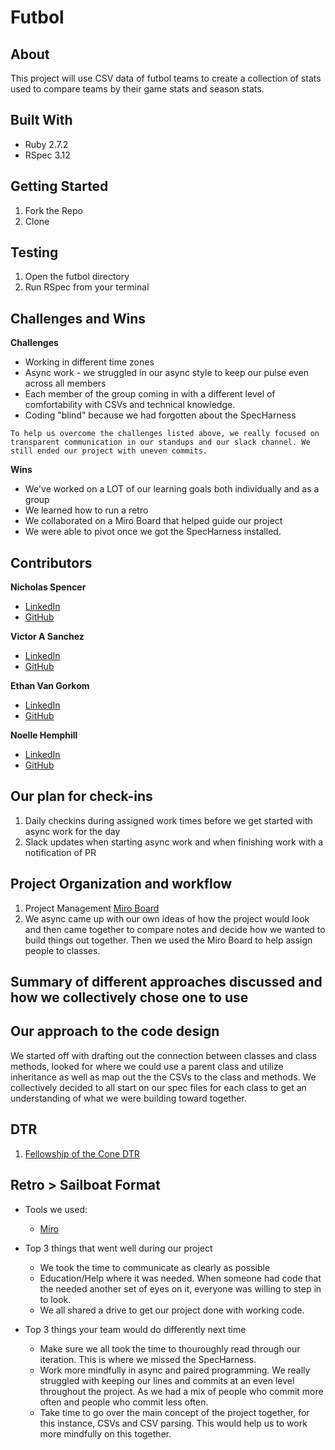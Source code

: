 # Futbol

## About
This project will use CSV data of futbol teams to create a collection of stats used to compare teams by their game stats and season stats.

## Built With 
- Ruby 2.7.2
- RSpec 3.12

## Getting Started
1. Fork the Repo
1. Clone


## Testing
1. Open the futbol directory
1. Run RSpec from your terminal 

## Challenges and Wins
**Challenges**
- Working in different time zones 
- Async work - we struggled in our async style to keep our pulse even across all members 
- Each member of the group coming in with a different level of comfortability with CSVs and technical knowledge.
- Coding "blind" because we had forgotten about the SpecHarness

```To help us overcome the challenges listed above, we really focused on transparent communication in our standups and our slack channel. We still ended our project with uneven commits.```

**Wins**
- We've worked on a LOT of our learning goals both individually and as a group 
- We learned how to run a retro 
- We collaborated on a Miro Board that helped guide our project
- We were able to pivot once we got the SpecHarness installed.

## Contributors
**Nicholas Spencer**
  - [LinkedIn](https://www.linkedin.com/in/nicholas-spencer-424854284/)
  - [GitHub](https://github.com/deadbert)

**Victor A Sanchez**
  - [LinkedIn](https://www.linkedin.com/in/victor-sanchez-a7952a210/)
  - [GitHub](https://github.com/vsanantone)

**Ethan Van Gorkom**
  - [LinkedIn](https://www.linkedin.com/in/ethan-van-gorkom-aa36591b9/)
  - [GitHub](https://github.com/EVanGorkom)

**Noelle Hemphill**
  - [LinkedIn](https://www.linkedin.com/in/noelle-hemphill/)
  - [GitHub](https://github.com/lofi-nowhale)

## Our plan for check-ins 
1. Daily checkins during assigned work times before we get started with async work for the day
1. Slack updates when starting async work and when finishing work with a notification of PR 


## Project Organization and workflow 
1. Project Management [Miro Board](https://miro.com/welcomeonboard/N3pkck1nUzVxZmxNRUc0cGEyWHNXMnlnUHNrUTZMZ0xRcUhCN3BHbXg1WWhRd2o0SVUxNmJYNGFWRTEzVk1wSnwzNDU4NzY0NTYwNTgyMTA5MjczfDI=?share_link_id=894479804950)
1. We async came up with our own ideas of how the project would look and then came together to compare notes and decide how we wanted to build things out together. Then we used the Miro Board to help assign people to classes. 

## Summary of different approaches discussed and how we collectively chose one to use

## Our approach to the code design
We started off with drafting out the connection between classes and class methods, looked for where we could use a parent class and utilize inheritance as well as map out the the CSVs to the class and methods. We collectively decided to all start on our spec files for each class to get an understanding of what we were building toward together. 

## DTR 
1. [Fellowship of the Cone DTR](https://docs.google.com/document/d/1mhrTh5YHafh3rpfE0dH1L_BqTM0WLCWkKzYPM7ZVUvY/edit?usp=sharing)

## Retro > Sailboat Format
- Tools we used: 
  - [Miro](https://miro.com/app/board/uXjVMw76ExQ=/?share_link_id=393634867815)

- Top 3 things that went well during our project
  - We took the time to communicate as clearly as possible
  - Education/Help where it was needed. When someone had code that the needed another set of eyes on it, everyone was willing to step in to look.
  - We all shared a drive to get our project done with working code.

- Top 3 things your team would do differently next time
  - Make sure we all took the time to thouroughly read through our iteration. This is where we missed the SpecHarness. 
  - Work more mindfully in async and paired programming. We really struggled with keeping our lines and commits at an even level throughout the project. As we had a mix of people who commit more often and people who commit less often. 
  - Take time to go over the main concept of the project together, for this instance, CSVs and CSV parsing. This would help us to work more mindfully on this together.

